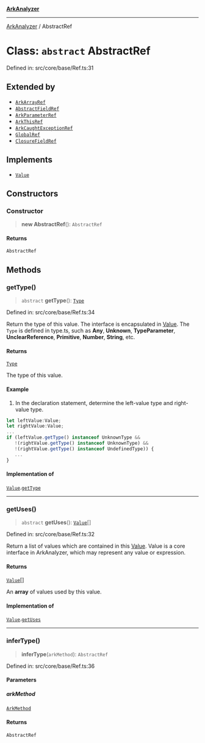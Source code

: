 [**ArkAnalyzer**](../README.md)

***

[ArkAnalyzer](../globals.md) / AbstractRef

# Class: `abstract` AbstractRef

Defined in: src/core/base/Ref.ts:31

## Extended by

- [`ArkArrayRef`](ArkArrayRef.md)
- [`AbstractFieldRef`](AbstractFieldRef.md)
- [`ArkParameterRef`](ArkParameterRef.md)
- [`ArkThisRef`](ArkThisRef.md)
- [`ArkCaughtExceptionRef`](ArkCaughtExceptionRef.md)
- [`GlobalRef`](GlobalRef.md)
- [`ClosureFieldRef`](ClosureFieldRef.md)

## Implements

- [`Value`](../interfaces/Value.md)

## Constructors

### Constructor

> **new AbstractRef**(): `AbstractRef`

#### Returns

`AbstractRef`

## Methods

### getType()

> `abstract` **getType**(): [`Type`](Type.md)

Defined in: src/core/base/Ref.ts:34

Return the type of this value. The interface is encapsulated in [Value](../interfaces/Value.md). 
The `Type` is defined in type.ts, such as **Any**, **Unknown**, **TypeParameter**, 
**UnclearReference**, **Primitive**, **Number**, **String**, etc.

#### Returns

[`Type`](Type.md)

The type of this value.

#### Example

1. In the declaration statement, determine the left-value type and right-value type.

```typescript
let leftValue:Value;
let rightValue:Value;
...
if (leftValue.getType() instanceof UnknownType && 
   !(rightValue.getType() instanceof UnknownType) &&
   !(rightValue.getType() instanceof UndefinedType)) {
   ...
}
```

#### Implementation of

[`Value`](../interfaces/Value.md).[`getType`](../interfaces/Value.md#gettype)

***

### getUses()

> `abstract` **getUses**(): [`Value`](../interfaces/Value.md)[]

Defined in: src/core/base/Ref.ts:32

Return a list of values which are contained in this [Value](../interfaces/Value.md).
Value is a core interface in ArkAnalyzer, which may represent any value or expression.

#### Returns

[`Value`](../interfaces/Value.md)[]

An **array** of values used by this value.

#### Implementation of

[`Value`](../interfaces/Value.md).[`getUses`](../interfaces/Value.md#getuses)

***

### inferType()

> **inferType**(`arkMethod`): `AbstractRef`

Defined in: src/core/base/Ref.ts:36

#### Parameters

##### arkMethod

[`ArkMethod`](ArkMethod.md)

#### Returns

`AbstractRef`
